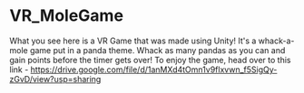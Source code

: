 # VR_MoleGame
What you see here is a VR Game that was made using Unity! It's a whack-a-mole game put in a panda theme. Whack as many pandas as you can and gain points before the timer gets over! To enjoy the game, head over to this link - https://drive.google.com/file/d/1anMXd4tOmn1v9flxvwn_f5SigQy-zGvD/view?usp=sharing
